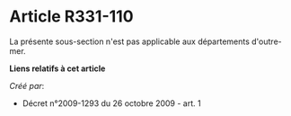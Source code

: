 # Article R331-110

La présente sous-section n'est pas applicable aux départements d'outre-mer.

**Liens relatifs à cet article**

_Créé par_:

  - Décret n°2009-1293 du 26 octobre 2009 - art. 1

